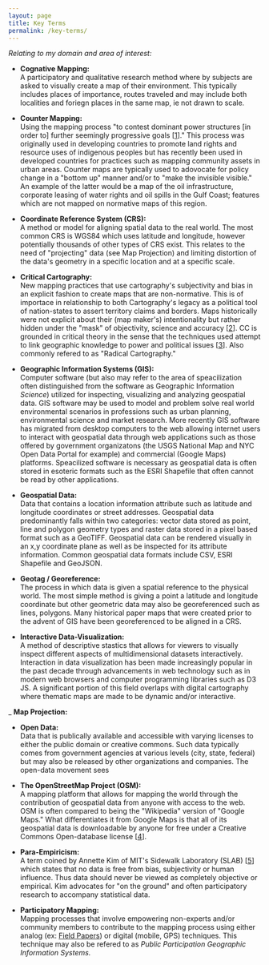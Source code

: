```yaml
---
layout: page
title: Key Terms 
permalink: /key-terms/
---
```

*Relating to my domain and area of interest:*

- **Cognative Mapping:**  
A participatory and qualitative research method where by subjects are asked to visually create a map of their environment. This typically includes places of importance, routes traveled and may include both localities and foriegn places in the same map, ie not drawn to scale.

- **Counter Mapping:**  
Using the mapping process "to contest dominant power structures [in order to] further seemingly progressive goals [[1][1]]." This process was originally used in developing countries to promote land rights and resource uses of indigenous peoples but has recently been used in developed countries for practices such as mapping community assets in urban areas.  Counter maps are typically used to adovocate for policy change in a "bottom up" manner and/or to "make the invisible visible." An example of the latter would be a map of the oil infrastructure, corporate leasing of water rights and oil spills in the Gulf Coast; features which are not mapped on normative maps of this region. 

- **Coordinate Reference System (CRS):**  
A method or model for aligning spatial data to the real world. The most common CRS is WGS84 which uses latitude and longitude, however potentially thousands of other types of CRS exist. This relates to the need of "projecting" data (see Map Projection) and limiting distortion of the data's geometry in a specific location and at a specific scale.

- **Critical Cartography:**  
New mapping practices that use cartography's subjectivity and bias in an explicit fashion to create maps that are non-normative. This is of importace in relationship to both Cartography's legacy as a political tool of nation-states to assert territory claims and borders. Maps historically were not explicit about their (map maker's) intentionality but rather hidden under the "mask" of objectivity, science and accuracy [[2][2]]. CC is grounded in critical theory in the sense that the techniques used attempt to link geographic knowledge to power and political issues [[3][3]]. Also commonly refered to as "Radical Cartography."

- **Geographic Information Systems (GIS):**  
Computer software (but also may refer to the area of speacilization often distinguished from the software as Geographic Information *Science*) utilized for inspecting, visualizing and analyzing geospatial data. GIS software may be used to model and problem solve real world environmental scenarios in professions such as urban planning, environmental science and market research. More recently GIS software has migrated from desktop computers to the web allowing internet users to interact with geospatial data through web applications such as those offered by government organizatons (the USGS National Map and NYC Open Data Portal for example) and commercial (Google Maps) platforms. Speacilized software is necessary as geospatial data is often stored in esoteric formats such as the ESRI Shapefile that often cannot be read by other applications.

- **Geospatial Data:**  
Data that contains a location information attribute such as latitude and longitude coordinates or street addresses. Geospatial data predominantly falls within two categories: vector data stored as point, line and polygon geometry types and raster data stored in a pixel based format such as a GeoTIFF. Geospatial data can be rendered visually in an x,y coordinate plane as well as be inspected for its attribute information. Common geospatial data formats include CSV, ESRI Shapefile and GeoJSON.

- **Geotag / Georeference:**  
The process in which data is given a spatial reference to the physical world. The most simple method is giving a point a latitude and longitude coordinate but other geometric data may also be georeferenced such as lines, polygons. Many historical paper maps that were created prior to the advent of GIS have been georeferenced to be aligned in a CRS.

- **Interactive Data-Visualization:**  
A method of descriptive stastics that allows for viewers to visually inspect different aspects of multidimensional datasets interactively. Interaction in data visualization has been made increasingly popular in the past decade through advancements in web technology such as in modern web browsers and computer programming libraries such as D3 JS. A significant portion of this field overlaps with digital cartography where thematic maps are made to be dynamic and/or interactive.

_ **Map Projection:**  


- **Open Data:**   
Data that is publically available and accessible with varying licenses to either the public domain or creative commons.  Such data typically comes from government agencies at various levels (city, state, federal) but may also be released by other organizations and companies. The open-data movement sees 

- **The OpenStreetMap Project (OSM):**  
A mapping platform that allows for mapping the world through the contribution of geospatial data from anyone with access to the web. OSM is often compared to being the "Wikipedia" version of "Google Maps." What differentiates it from Google Maps is that all of its geospatial data is downloadable by anyone for free under a Creative Commons Open-database license [[4][4]].

- **Para-Empiricism:**  
A term coined by Annette Kim of MIT's Sidewalk Laboratory (SLAB) [[5][5]] which states that no data is free from bias, subjectivity or human influence. Thus data should never be viewed as completely objective or empirical. Kim advocates for "on the ground" and often participatory research to accompany statistical data.

- **Participatory Mapping:**  
Mapping processes that involve empowering non-experts and/or community members to contribute to the mapping process using either analog (ex: [Field Papers](http://fieldpapers.org/)) or digital (mobile, GPS) techniques. This technique may also be refered to as *Public Participation Geographic Information Systems.* 

[1]: http://en.wikipedia.org/wiki/Counter-mapping#cite_note-1
[2]: http://www.goodreads.com/book/show/1042943.The_Power_of_Maps
[3]: http://en.wikipedia.org/wiki/Critical_cartography
[4]: http://www.openstreetmap.org/about
[5]: http://slab.scripts.mit.edu/wp/